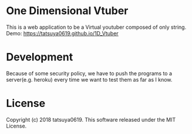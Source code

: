 # One Dimensional Vtuber
This is a web application to be a Virtual youtuber composed of only string.
Demo: https://tatsuya0619.github.io/1D_Vtuber

# Development
Because of some security policy, we have to push the programs to a server(e.g. heroku) every time we want to test them as far as I know.

# License
Copyright (c) 2018 tatsuya0619. This software released under the MIT License.
